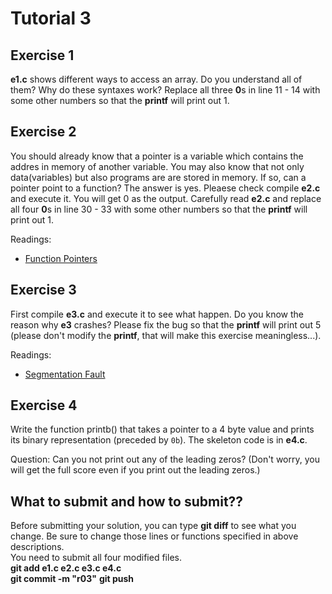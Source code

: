 Tutorial 3
==========
Exercise 1
----
**e1.c** shows different ways to access an array. Do you understand all of them? Why do these syntaxes work? Replace all three **0**s in line 11 - 14 with some other numbers so that the **printf** will print out 1.

Exercise 2
----
You should already know that a pointer is a variable which contains the addres in memory of another variable. You may also know that not only data(variables) but also programs are are stored in memory. If so, can a pointer point to a function? The answer is yes. Pleaese check compile **e2.c** and execute it. You will get 0 as the output. Carefully read **e2.c** and replace all four **0**s in line 30 - 33 with some other numbers so that the **printf** will print out 1.

Readings:
* [Function Pointers](https://en.wikipedia.org/wiki/Function_pointer)

Exercise 3
----
First compile **e3.c** and execute it to see what happen. Do you know the reason why **e3** crashes? Please fix the bug so that the **printf** will print out 5 (please don't modify the **printf**, that will make this exercise meaningless...).  

Readings:
* [Segmentation Fault](https://en.wikipedia.org/wiki/Segmentation_fault)

Exercise 4
-----
Write the function printb() that takes a pointer to a 4 byte value and prints its binary representation (preceded by `0b`). The skeleton code is in **e4.c**.  

Question: Can you not print out any of the leading zeros? (Don't worry, you will get the full score even if you print out the leading zeros.)


## What to submit and how to submit??
Before submitting your solution, you can type **git diff** to see what you change. Be sure to change those lines or functions specified in above descriptions.  
You need to submit all four modified files.  
**git add e1.c e2.c e3.c e4.c**  
**git commit -m "r03"**
**git push**
